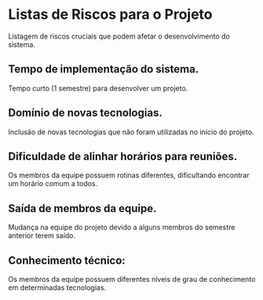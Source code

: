# Listas de Riscos para o Projeto
Listagem de riscos cruciais que podem afetar o desenvolvimento do sistema.

## Tempo de implementação do sistema.
Tempo curto (1 semestre) para desenvolver um projeto.

## Domínio de novas tecnologias.
Inclusão de novas tecnologias que não foram utilizadas no início do projeto.

## Dificuldade de alinhar horários para reuniões.
Os membros da equipe possuem rotinas diferentes, dificultando encontrar um horário comum a todos.

## Saída de membros da equipe.
Mudança na equipe do projeto devido a alguns membros do semestre anterior terem saído.

## Conhecimento técnico:
Os membros da equipe possuem diferentes níveis de grau de conhecimento em determinadas tecnologias.
